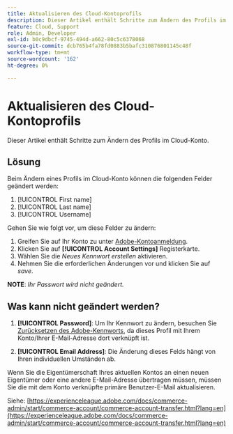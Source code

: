 ```yaml
---
title: Aktualisieren des Cloud-Kontoprofils
description: Dieser Artikel enthält Schritte zum Ändern des Profils im Cloud-Konto.
feature: Cloud, Support
role: Admin, Developer
exl-id: b0c9dbcf-9745-494d-a662-80c5c6378068
source-git-commit: dcb765b4fa78fd0883b5bafc310876801145c48f
workflow-type: tm+mt
source-wordcount: '162'
ht-degree: 0%

---
```


# Aktualisieren des Cloud-Kontoprofils

Dieser Artikel enthält Schritte zum Ändern des Profils im Cloud-Konto.

## Lösung

Beim Ändern eines Profils im Cloud-Konto können die folgenden Felder geändert werden:

1. [!UICONTROL First name]
1. [!UICONTROL Last name]
1. [!UICONTROL Username]

Gehen Sie wie folgt vor, um diese Felder zu ändern:

1. Greifen Sie auf Ihr Konto zu unter [Adobe-Kontoanmeldung](https://accounts.magento.cloud).
1. Klicken Sie auf **[!UICONTROL Account Settings]** Registerkarte.
1. Wählen Sie die *Neues Kennwort erstellen* aktivieren.
1. Nehmen Sie die erforderlichen Änderungen vor und klicken Sie auf *save*.

**NOTE**: *Ihr Passwort wird nicht geändert.*

## Was kann nicht geändert werden?

1. **[!UICONTROL Password]**: Um Ihr Kennwort zu ändern, besuchen Sie [Zurücksetzen des Adobe-Kennworts](https://account.adobe.com/), da dieses Profil mit Ihrem Konto/Ihrer E-Mail-Adresse dort verknüpft ist.

1. **[!UICONTROL Email Address]**: Die Änderung dieses Felds hängt von Ihren individuellen Umständen ab.

Wenn Sie die Eigentümerschaft Ihres aktuellen Kontos an einen neuen Eigentümer oder eine andere E-Mail-Adresse übertragen müssen, müssen Sie die mit dem Konto verknüpfte primäre Benutzer-E-Mail aktualisieren.

Siehe: [https://experienceleague.adobe.com/docs/commerce-admin/start/commerce-account/commerce-account-transfer.html?lang=en](https://experienceleague.adobe.com/docs/commerce-admin/start/commerce-account/commerce-account-transfer.html?lang=en)
